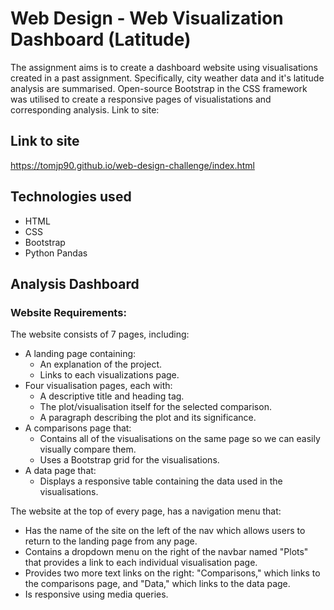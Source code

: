 # Web Design - Web Visualization Dashboard (Latitude)
The assignment aims is to create a dashboard website using visualisations created in a past assignment. Specifically, city weather data and it's latitude analysis are summarised. Open-source Bootstrap in the CSS framework was utilised to create a responsive pages of visualistations and corresponding analysis. Link to site:

## Link to site
https://tomjp90.github.io/web-design-challenge/index.html

## Technologies used
* HTML
* CSS
* Bootstrap
* Python Pandas

## Analysis Dashboard
### Website Requirements:

The website consists of 7 pages, including:
* A landing page containing:
  * An explanation of the project.
  * Links to each visualizations page. 
* Four visualisation pages, each with:
  * A descriptive title and heading tag.
  * The plot/visualisation itself for the selected comparison.
  * A paragraph describing the plot and its significance.
* A comparisons page that:
  * Contains all of the visualisations on the same page so we can easily visually compare them.
  * Uses a Bootstrap grid for the visualisations.
* A data page that:
  * Displays a responsive table containing the data used in the visualisations.

The website at the top of every page, has a navigation menu that:
* Has the name of the site on the left of the nav which allows users to return to the landing page from any page.
* Contains a dropdown menu on the right of the navbar named "Plots" that provides a link to each individual visualisation page.
* Provides two more text links on the right: "Comparisons," which links to the comparisons page, and "Data," which links to the data page.
* Is responsive using media queries.
